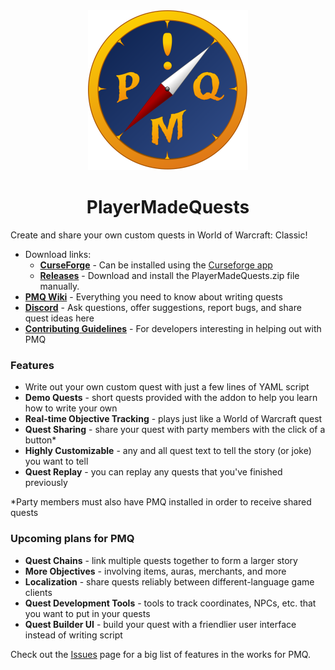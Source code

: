 <div align="center">
  <img src="assets/pmq_logo_dark_256.png" />
</div>

<h1 align="center">PlayerMadeQuests</h1>

Create and share your own custom quests in World of Warcraft: Classic!

* Download links:
  * [**CurseForge**](https://www.curseforge.com/wow/addons/pmq) - Can be installed using the [Curseforge app](https://curseforge.overwolf.com/)
  * [**Releases**](https://github.com/runeberry/PlayerMadeQuests/releases) - Download and install the PlayerMadeQuests.zip file manually.
* [**PMQ Wiki**](https://pmq.runeberry.com) - Everything you need to know about writing quests
* [**Discord**](https://discord.gg/U9cDAQg) - Ask questions, offer suggestions, report bugs, and share quest ideas here
* [**Contributing Guidelines**](CONTRIBUTING.md) - For developers interesting in helping out with PMQ

### Features

* Write out your own custom quest with just a few lines of YAML script
* **Demo Quests** - short quests provided with the addon to help you learn how to write your own
* **Real-time Objective Tracking** - plays just like a World of Warcraft quest
* **Quest Sharing** - share your quest with party members with the click of a button*
* **Highly Customizable** - any and all quest text to tell the story (or joke) you want to tell
* **Quest Replay** - you can replay any quests that you've finished previously

*Party members must also have PMQ installed in order to receive shared quests

### Upcoming plans for PMQ

* **Quest Chains** - link multiple quests together to form a larger story
* **More Objectives** - involving items, auras, merchants, and more
* **Localization** - share quests reliably between different-language game clients
* **Quest Development Tools** - tools to track coordinates, NPCs, etc. that you want to put in your quests
* **Quest Builder UI** - build your quest with a friendlier user interface instead of writing script

Check out the [Issues](https://github.com/runeberry/PlayerMadeQuests/issues) page for a big list of features in the works for PMQ.